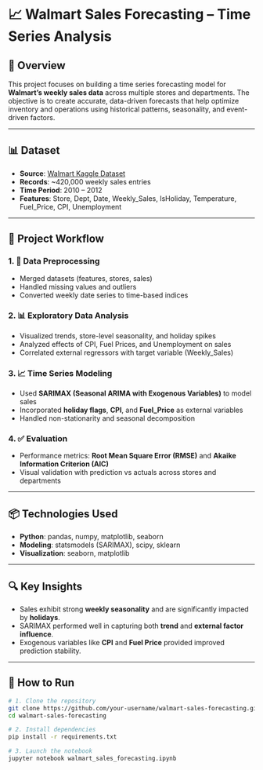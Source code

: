 # 📈 Walmart Sales Forecasting – Time Series Analysis

## 📌 Overview
This project focuses on building a time series forecasting model for **Walmart’s weekly sales data** across multiple stores and departments. The objective is to create accurate, data-driven forecasts that help optimize inventory and operations using historical patterns, seasonality, and event-driven factors.

---

## 📊 Dataset
- **Source**: [Walmart Kaggle Dataset](https://www.kaggle.com/c/walmart-recruiting-store-sales-forecasting/data)
- **Records**: ~420,000 weekly sales entries  
- **Time Period**: 2010 – 2012  
- **Features**: Store, Dept, Date, Weekly_Sales, IsHoliday, Temperature, Fuel_Price, CPI, Unemployment

---

## 🔁 Project Workflow

### 1. 🧹 Data Preprocessing
- Merged datasets (features, stores, sales)
- Handled missing values and outliers
- Converted weekly date series to time-based indices

### 2. 📊 Exploratory Data Analysis
- Visualized trends, store-level seasonality, and holiday spikes
- Analyzed effects of CPI, Fuel Prices, and Unemployment on sales
- Correlated external regressors with target variable (Weekly_Sales)

### 3. 📈 Time Series Modeling
- Used **SARIMAX (Seasonal ARIMA with Exogenous Variables)** to model sales  
- Incorporated **holiday flags**, **CPI**, and **Fuel_Price** as external variables  
- Handled non-stationarity and seasonal decomposition  

### 4. ✅ Evaluation
- Performance metrics: **Root Mean Square Error (RMSE)** and **Akaike Information Criterion (AIC)**  
- Visual validation with prediction vs actuals across stores and departments

---

## 📦 Technologies Used
- **Python**: pandas, numpy, matplotlib, seaborn  
- **Modeling**: statsmodels (SARIMAX), scipy, sklearn  
- **Visualization**: seaborn, matplotlib  

---

## 🔍 Key Insights
- Sales exhibit strong **weekly seasonality** and are significantly impacted by **holidays**.  
- SARIMAX performed well in capturing both **trend** and **external factor influence**.  
- Exogenous variables like **CPI** and **Fuel Price** provided improved prediction stability.

---

## 🚀 How to Run

```bash
# 1. Clone the repository
git clone https://github.com/your-username/walmart-sales-forecasting.git
cd walmart-sales-forecasting

# 2. Install dependencies
pip install -r requirements.txt

# 3. Launch the notebook
jupyter notebook walmart_sales_forecasting.ipynb
